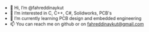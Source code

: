 - 👋 Hi, I’m @fahreddinaykut
- 👀 I’m interested in C, C++, C#, Solidworks, PCB's 
- 🌱 I’m currently learning PCB design and embedded engineering
- 📫 You can reach me on github or on fahreddinaykut@gmail.com

<!---
fahreddinaykut/fahreddinaykut is a ✨ special ✨ repository because its `README.md` (this file) appears on your GitHub profile.
You can click the Preview link to take a look at your changes.
--->
